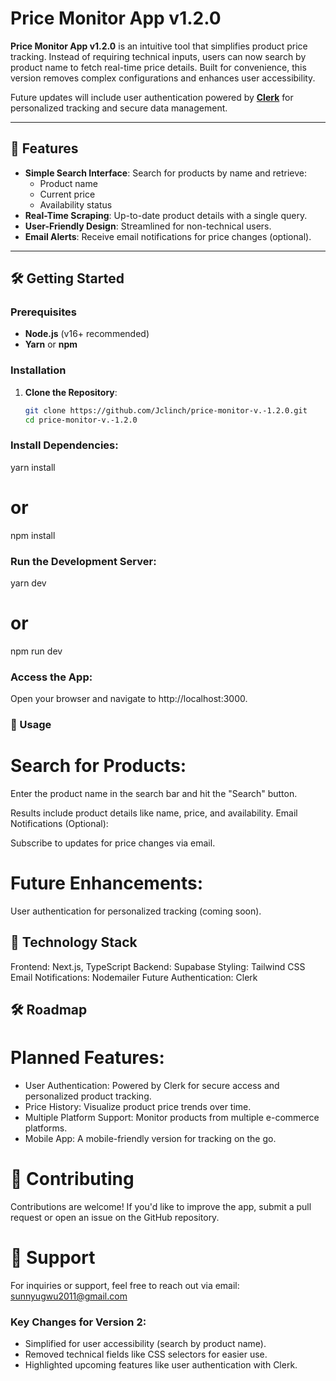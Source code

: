 # Price Monitor App v1.2.0

**Price Monitor App v1.2.0** is an intuitive tool that simplifies product price tracking. Instead of requiring technical inputs, users can now search by product name to fetch real-time price details. Built for convenience, this version removes complex configurations and enhances user accessibility.  

Future updates will include user authentication powered by **[Clerk](https://clerk.com)** for personalized tracking and secure data management.  

---

## 🚀 Features

- **Simple Search Interface**: Search for products by name and retrieve:
  - Product name
  - Current price
  - Availability status
- **Real-Time Scraping**: Up-to-date product details with a single query.
- **User-Friendly Design**: Streamlined for non-technical users.
- **Email Alerts**: Receive email notifications for price changes (optional).  

---

## 🛠️ Getting Started

### Prerequisites

- **Node.js** (v16+ recommended)  
- **Yarn** or **npm**

### Installation

1. **Clone the Repository**:  
   ```bash
   git clone https://github.com/Jclinch/price-monitor-v.-1.2.0.git
   cd price-monitor-v.-1.2.0

### Install Dependencies:
yarn install
# or
npm install

### Run the Development Server:

yarn dev
# or
npm run dev

### Access the App:
Open your browser and navigate to http://localhost:3000.

### 🎯 Usage
# Search for Products:
Enter the product name in the search bar and hit the "Search" button.

Results include product details like name, price, and availability.
Email Notifications (Optional):

Subscribe to updates for price changes via email.
# Future Enhancements:

User authentication for personalized tracking (coming soon).
## 🔧 Technology Stack
Frontend: Next.js, TypeScript
Backend: Supabase
Styling: Tailwind CSS
Email Notifications: Nodemailer
Future Authentication: Clerk

## 🛠️ Roadmap
# Planned Features:
- User Authentication: Powered by Clerk for secure access and personalized product tracking.
- Price History: Visualize product price trends over time.
- Multiple Platform Support: Monitor products from multiple e-commerce platforms.
- Mobile App: A mobile-friendly version for tracking on the go.

# 🤝 Contributing
Contributions are welcome! If you'd like to improve the app, submit a pull request or open an issue on the GitHub repository.

# 📧 Support
For inquiries or support, feel free to reach out via email: sunnyugwu2011@gmail.com


### Key Changes for Version 2:
- Simplified for user accessibility (search by product name).
- Removed technical fields like CSS selectors for easier use.
- Highlighted upcoming features like user authentication with Clerk.  